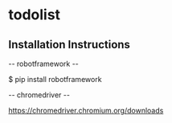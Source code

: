 # todolist #
## Installation Instructions ##


-- robotframework --

$ pip install robotframework

-- chromedriver -- 

https://chromedriver.chromium.org/downloads
